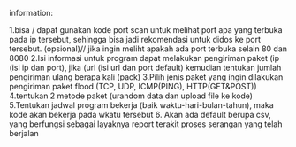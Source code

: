information:

1.bisa / dapat gunakan  kode port scan untuk melihat port apa yang terbuka pada ip tersebut, sehingga bisa jadi rekomendasi
untuk didos ke port tersebut. (opsional)// jika ingin meliht apakah ada port terbuka selain 80 dan 8080
2.Isi informasi untuk program dapat melakukan  pengiriman paket (ip (isi ip dan port), jika (url (isi url dan port default) kemudian tentukan jumlah pengiriman ulang berapa kali (pack)
3.Pilih jenis paket yang ingin dilakukan pengiriman paket flood (TCP, UDP, ICMP(PING), HTTP(GET&POST))
4.tentukan 2 metode paket (urandom data dan upload file ke kode)
5.Tentukan jadwal program bekerja (baik waktu-hari-bulan-tahun), maka kode akan bekerja pada wkatu tersebut
6. Akan ada default berupa csv, yang berfungsi sebagai layaknya report terakit proses serangan yang telah berjalan

